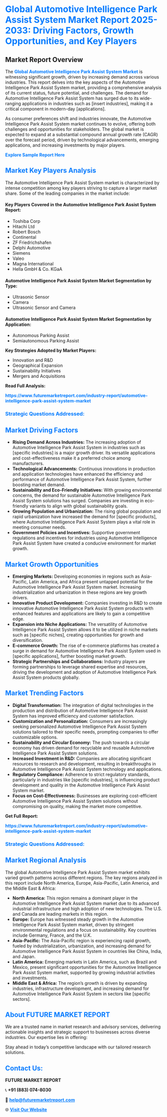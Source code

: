 <h1 style="color: #007BFF;">Global Automotive Intelligence Park Assist System Market Report 2025-2033: Driving Factors, Growth Opportunities, and Key Players</h1>

<section id="overview">
<h2>Market Report Overview</h2>
<p>The <a href="https://www.futuremarketreport.com/industry-report/automotive-intelligence-park-assist-system-market" style="color: #007BFF; text-decoration: none;"><strong>Global Automotive Intelligence Park Assist System Market</strong></a> is witnessing significant growth, driven by increasing demand across various industries. This report delves into the key aspects of the Automotive Intelligence Park Assist System market, providing a comprehensive analysis of its current status, future potential, and challenges. The demand for Automotive Intelligence Park Assist System has surged due to its wide-ranging applications in industries such as [insert industries], making it a critical component in modern-day [applications].</p>
<p>As consumer preferences shift and industries innovate, the Automotive Intelligence Park Assist System market continues to evolve, offering both challenges and opportunities for stakeholders. The global market is expected to expand at a substantial compound annual growth rate (CAGR) over the forecast period, driven by technological advancements, emerging applications, and increasing investments by major players.</p>
</section>

<section id="overview">
<p><a href="https://www.futuremarketreport.com/request-sample/reportId=49224" style="color: #007BFF; text-decoration: none;"><strong>Explore Sample Report Here</strong></a></p>
</section>

<section id="key-players">
<h2 style="color: #007BFF;">Market Key Players Analysis</h2>
<p>The Automotive Intelligence Park Assist System market is characterized by intense competition among key players striving to capture a larger market share. Some of the leading companies in the market include:</p>
<h4>Key Players Covered in the Automotive Intelligence Park Assist System Report:</h4>
<ul><li>Toshiba Corp</li><li>Hitachi Ltd</li><li>Robert Bosch</li><li>Continental</li><li>ZF Friedrichshafen</li><li>Delphi Automotive</li><li>Siemens</li><li>Valeo</li><li>Magna International</li><li>Hella GmbH &amp; Co. KGaA</li></ul>
<h4>Automotive Intelligence Park Assist System Market Segmentation by Type:</h4>
<ul><li>Ultrasonic Sensor</li><li>Camera</li><li>Ultrasonic Sensor and Camera</li></ul>

<h4>Automotive Intelligence Park Assist System Market Segmentation by Application:</h4>
<ul><li>Autonomous Parking Assist</li><li>Semiautonomous Parking Assist</li></ul>
<p><strong>Key Strategies Adopted by Market Players:</strong></p>
<ul>
<li>Innovation and R&D</li>
<li>Geographical Expansion</li>
<li>Sustainability Initiatives</li>
<li>Mergers and Acquisitions</li>
</ul>
</section>

<section>
<p><strong>Read Full Analysis: </strong></p><a href="https://www.futuremarketreport.com/industry-report/automotive-intelligence-park-assist-system-market" style="color: #007BFF; text-decoration: none;"><strong>https://www.futuremarketreport.com/industry-report/automotive-intelligence-park-assist-system-market</strong></a>
<h3 style="color: #007BFF;">Strategic Questions Addressed:</h3>
</section>

<section id="driving-factors">
<h2 style="color: #007BFF;">Market Driving Factors</h2>
<ul>
<li><strong>Rising Demand Across Industries:</strong> The increasing adoption of Automotive Intelligence Park Assist System in industries such as [specific industries] is a major growth driver. Its versatile applications and cost-effectiveness make it a preferred choice among manufacturers.</li>
<li><strong>Technological Advancements:</strong> Continuous innovations in production and application technologies have enhanced the efficiency and performance of Automotive Intelligence Park Assist System, further boosting market demand.</li>
<li><strong>Sustainability and Eco-Friendly Initiatives:</strong> With growing environmental concerns, the demand for sustainable Automotive Intelligence Park Assist System solutions has surged. Companies are investing in eco-friendly variants to align with global sustainability goals.</li>
<li><strong>Growing Population and Urbanization:</strong> The rising global population and rapid urbanization have increased the demand for [specific products], where Automotive Intelligence Park Assist System plays a vital role in meeting consumer needs.</li>
<li><strong>Government Policies and Incentives:</strong> Supportive government regulations and incentives for industries using Automotive Intelligence Park Assist System have created a conducive environment for market growth.</li>
</ul>
</section>

<section id="growth-opportunities">
<h2 style="color: #007BFF;">Market Growth Opportunities</h2>
<ul>
<li><strong>Emerging Markets:</strong> Developing economies in regions such as Asia-Pacific, Latin America, and Africa present untapped potential for the Automotive Intelligence Park Assist System market. Increasing industrialization and urbanization in these regions are key growth drivers.</li>
<li><strong>Innovative Product Development:</strong> Companies investing in R&D to create innovative Automotive Intelligence Park Assist System products with enhanced features and applications are likely to gain a competitive edge.</li>
<li><strong>Expansion into Niche Applications:</strong> The versatility of Automotive Intelligence Park Assist System allows it to be utilized in niche markets such as [specific niches], creating opportunities for growth and diversification.</li>
<li><strong>E-commerce Growth:</strong> The rise of e-commerce platforms has created a surge in demand for Automotive Intelligence Park Assist System used in [specific applications], further boosting market growth.</li>
<li><strong>Strategic Partnerships and Collaborations:</strong> Industry players are forming partnerships to leverage shared expertise and resources, driving the development and adoption of Automotive Intelligence Park Assist System products globally.</li>
</ul>
</section>

<section id="trending-factors">
<h2 style="color: #007BFF;">Market Trending Factors</h2>
<ul>
<li><strong>Digital Transformation:</strong> The integration of digital technologies in the production and distribution of Automotive Intelligence Park Assist System has improved efficiency and customer satisfaction.</li>
<li><strong>Customization and Personalization:</strong> Consumers are increasingly seeking personalized Automotive Intelligence Park Assist System solutions tailored to their specific needs, prompting companies to offer customizable options.</li>
<li><strong>Sustainability and Circular Economy:</strong> The push towards a circular economy has driven demand for recyclable and reusable Automotive Intelligence Park Assist System solutions.</li>
<li><strong>Increased Investment in R&D:</strong> Companies are allocating significant resources to research and development, resulting in breakthroughs in Automotive Intelligence Park Assist System technology and applications.</li>
<li><strong>Regulatory Compliance:</strong> Adherence to strict regulatory standards, particularly in industries like [specific industries], is influencing product development and quality in the Automotive Intelligence Park Assist System market.</li>
<li><strong>Focus on Cost-Effectiveness:</strong> Businesses are exploring cost-efficient Automotive Intelligence Park Assist System solutions without compromising on quality, making the market more competitive.</li>
</ul>
</section>

<section>
<p><strong>Get Full Report: </strong></p><a href="https://www.futuremarketreport.com/industry-report/automotive-intelligence-park-assist-system-market" style="color: #007BFF; text-decoration: none;"><strong>https://www.futuremarketreport.com/industry-report/automotive-intelligence-park-assist-system-market</strong></a>
<h3 style="color: #007BFF;">Strategic Questions Addressed:</h3>
</section>


<section id="regional-analysis">
<h2 style="color: #007BFF;">Market Regional Analysis</h2>
<p>The global Automotive Intelligence Park Assist System market exhibits varied growth patterns across different regions. The key regions analyzed in this report include North America, Europe, Asia-Pacific, Latin America, and the Middle East & Africa:</p>
<ul>
<li><strong>North America:</strong> This region remains a dominant player in the Automotive Intelligence Park Assist System market due to its advanced industrial infrastructure and high adoption of new technologies. The U.S. and Canada are leading markets in this region.</li>
<li><strong>Europe:</strong> Europe has witnessed steady growth in the Automotive Intelligence Park Assist System market, driven by stringent environmental regulations and a focus on sustainability. Key countries include Germany, France, and the U.K.</li>
<li><strong>Asia-Pacific:</strong> The Asia-Pacific region is experiencing rapid growth, fueled by industrialization, urbanization, and increasing demand for Automotive Intelligence Park Assist System in countries like China, India, and Japan.</li>
<li><strong>Latin America:</strong> Emerging markets in Latin America, such as Brazil and Mexico, present significant opportunities for the Automotive Intelligence Park Assist System market, supported by growing industrial activities and investments.</li>
<li><strong>Middle East & Africa:</strong> The region’s growth is driven by expanding industries, infrastructure development, and increasing demand for Automotive Intelligence Park Assist System in sectors like [specific sectors].</li>
</ul>
</section>

<footer>
<h2 style="color: #007BFF;">About FUTURE MARKET REPORT</h2>
<p>We are a trusted name in market research and advisory services, delivering actionable insights and strategic support to businesses across diverse industries. Our expertise lies in offering:</p>

<p>Stay ahead in today’s competitive landscape with our tailored research solutions.</p>

<h2 style="color: #007BFF;">Contact Us:</h2>
<p><strong>FUTURE MARKET REPORT</strong></p>
<p>📞 <strong>+91 (883) 074-8030</strong></p>
<p>📧 <strong><a href="mailto:help@futuremarketreport.com" style="color: #007BFF;">help@futuremarketreport.com</a></strong></p>
<p>🌐 <strong><a href="https://www.futuremarketreport.com/" style="color: #007BFF;">Visit Our Website</a></strong></p>
</footer>
